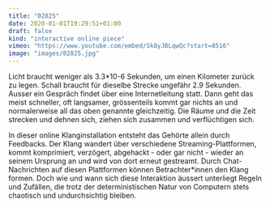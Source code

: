 ```yaml
---
title: "02825"
date: 2020-01-01T19:29:51+01:00
draft: false
kind: "interactive online piece"
vimeo: "https://www.youtube.com/embed/Sk8yJBLqwQc?start=8516"
image: "images/02825.jpg"
---
```


Licht braucht weniger als 3.3*10-6 Sekunden, um einen Kilometer zurück zu legen. Schall braucht für dieselbe Strecke ungefähr 2.9 Sekunden. Ausser ein Gespräch findet über eine Internetleitung statt. Dann geht das meist schneller, oft langsamer, grössenteils kommt gar nichts an und normalerweise all das oben genannte gleichzeitig. Die  Räume und die Zeit strecken und dehnen sich, ziehen sich zusammen und verflüchtigen sich.

In dieser online Klanginstallation entsteht das Gehörte allein durch Feedbacks. Der Klang wandert über verschiedene Streaming-Plattformen, kommt komprimiert, verzögert, abgehackt - oder gar nicht - wieder an seinem Ursprung an und wird von dort erneut gestreamt. Durch Chat-Nachrichten auf diesen Plattformen können Betrachter*innen den Klang formen. Doch wie und wann sich diese Interaktion äussert unterliegt Regeln und Zufällen, die trotz der deterministischen Natur von Computern stets chaotisch und undurchsichtig bleiben.